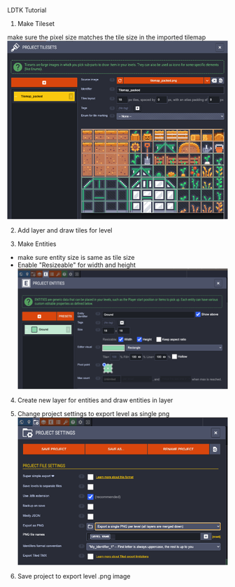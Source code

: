LDTK Tutorial

1. Make Tileset

make sure the pixel size matches the tile size in the imported tilemap
![](img/tilemap.png)

2. Add layer and draw tiles for level

3. Make Entities
 - make sure entity size is same as tile size
 - Enable "Resizeable" for width and height
![](img/entity.png)

4. Create new layer for entities and draw entities in layer

5. Change project settings to export level as single png
![](img/settings.png)

6. Save project to export level .png image